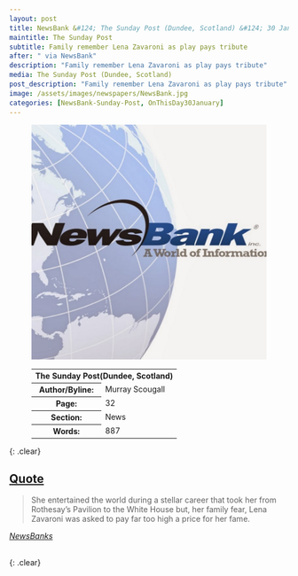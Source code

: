 ```yaml
---
layout: post
title: NewsBank &#124; The Sunday Post (Dundee, Scotland) &#124; 30 January 2022
maintitle: The Sunday Post
subtitle: Family remember Lena Zavaroni as play pays tribute
after: " via NewsBank"
description: "Family remember Lena Zavaroni as play pays tribute"
media: The Sunday Post (Dundee, Scotland)
post_description: "Family remember Lena Zavaroni as play pays tribute"
image: /assets/images/newspapers/NewsBank.jpg
categories: [NewsBank-Sunday-Post, OnThisDay30January]
---
```


<figure class="fig1">
<img src="/assets/images/newspapers/NewsBank.jpg" class="full-width"/>
</figure>

<figure class="fig2">
<table>
<tr>
<th colspan="2">The Sunday Post(Dundee, Scotland)</th>
</tr>

<tr>
<th>Author/Byline:</th><td>Murray Scougall</td>
</tr>

<tr>
<th>Page:</th><td>32</td>
</tr>


<tr>
<th>Section:</th><td>News</td>
</tr>

<tr>
<th>Words:</th><td>887</td>
</tr>

</table>
</figure>

{: .clear}

<h2 id="quote"><a href="#quote">Quote</a></h2>
<blockquote>She entertained the world during a stellar career that took her from Rothesay’s Pavilion to the White House but, her family fear, Lena Zavaroni was asked to pay far too high a price for her fame.</blockquote>
<cite><a href="https://infoweb.newsbank.com/apps/news/openurl?ctx_ver=z39.88-2004&rft_id=info%3Asid/infoweb.newsbank.com&svc_dat=UKNB&req_dat=55CA6C602C984FD8A3DCC6AF6BF4AE70&rft_val_format=info%3Aofi/fmt%3Akev%3Amtx%3Actx&rft_dat=document_id%3Anews%252F187DBA0562E958F0">NewsBanks</a></cite>

<br />{: .clear}

